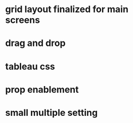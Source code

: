 # grid layout finalized for main screens
# drag and drop
# tableau css
# prop enablement

# small multiple setting
